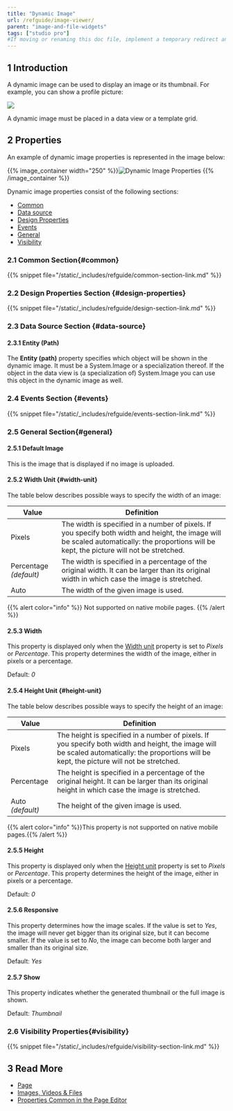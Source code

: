 ```yaml
---
title: "Dynamic Image"
url: /refguide/image-viewer/
parent: "image-and-file-widgets"
tags: ["studio pro"]
#If moving or renaming this doc file, implement a temporary redirect and let the respective team know they should update the URL in the product. See Mapping to Products for more details.
---
```


## 1 Introduction

A dynamic image can be used to display an image or its thumbnail. For example, you can show a profile picture:

![](/attachments/refguide/modeling/pages/image-and-file-widgets/image-viewer/image-viewer.png)

A dynamic image must be placed in a data view or a template grid.

## 2 Properties

An example of dynamic image properties is represented in the image below:

{{% image_container width="250" %}}![Dynamic Image Properties](/attachments/refguide/modeling/pages/image-and-file-widgets/image-viewer/image-viewer-properties.png)
{{% /image_container %}}

Dynamic image properties consist of the following sections:

* [Common](#common) 
* [Data source](#data-source)
* [Design Properties](#design-properties)
* [Events](#events)
* [General](#general)
* [Visibility](#visibility)

### 2.1 Common Section{#common}

{{% snippet file="/static/_includes/refguide/common-section-link.md" %}}

### 2.2 Design Properties Section {#design-properties}

{{% snippet file="/static/_includes/refguide/design-section-link.md" %}} 

### 2.3 Data Source Section {#data-source}

#### 2.3.1 Entity (Path)

The **Entity (path)** property specifies which object will be shown in the dynamic image. It must be a System.Image or a specialization thereof. If the object in the data view is (a specialization of) System.Image you can use this object in the dynamic image as well.

### 2.4  Events Section {#events}

{{% snippet file="/static/_includes/refguide/events-section-link.md" %}}

### 2.5 General Section{#general}

#### 2.5.1 Default Image

This is the image that is displayed if no image is uploaded.

#### 2.5.2 Width Unit {#width-unit}

The table below describes possible ways to specify the width of an image: 

| Value | Definition |
| --- | --- |
| Pixels | The width is specified in a number of pixels. If you specify both width and height, the image will be scaled automatically: the proportions will be kept, the picture will not be stretched. |
| Percentage  *(default)* | The width is specified in a percentage of the original width. It can be larger than its original width in which case the image is stretched. |
| Auto | The width of the given image is used. |

{{% alert color="info" %}}
Not supported on native mobile pages.
{{% /alert %}}

#### 2.5.3 Width 

This property is displayed only when the [Width unit](#width-unit) property is set to *Pixels* or *Percentage*. This property determines the width of the image, either in pixels or a percentage.

Default: *0*

#### 2.5.4 Height Unit {#height-unit}

The table below describes possible ways to specify the height of an image: 

| Value      | Definition                                                   |
| ---------- | ------------------------------------------------------------ |
| Pixels     | The height is specified in a number of pixels. If you specify both width and height, the image will be scaled automatically: the proportions will be kept, the picture will not be stretched. |
| Percentage | The height is specified in a percentage of the original height. It can be larger than its original height in which case the image is stretched. |
| Auto  *(default)*       | The height of the given image is used.                       |

{{% alert color="info" %}}This property is not supported on native mobile pages.{{% /alert %}}

#### 2.5.5 Height

This property is displayed only when the [Height unit](#height-unit) property is set to *Pixels* or *Percentage*. This property determines the height of the image, either in pixels or a percentage.

Default: *0*

#### 2.5.6 Responsive

This property determines how the image scales. If the value is set to *Yes*, the image will never get bigger than its original size, but it can become smaller. If the value is set to *No*, the image can become both larger and smaller than its original size.

Default: *Yes*

#### 2.5.7 Show

This property indicates whether the generated thumbnail or the full image is shown.

Default: *Thumbnail*

### 2.6 Visibility Properties{#visibility}

{{% snippet file="/static/_includes/refguide/visibility-section-link.md" %}}

## 3 Read More

* [Page](/refguide/page/)
* [Images, Videos & Files](/refguide/image-and-file-widgets/)
* [Properties Common in the Page Editor](/refguide/common-widget-properties/)
